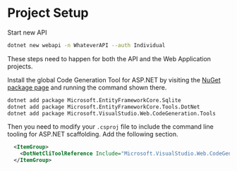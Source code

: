 # Project Setup

Start new API

```sh
dotnet new webapi -n WhateverAPI --auth Individual
```



These steps need to happen for both the API and the Web Application projects.

Install the global Code Generation Tool for ASP.NET by visiting the [NuGet package page](https://www.nuget.org/packages/dotnet-aspnet-codegenerator/) and running the command shown there.

```sh
dotnet add package Microsoft.EntityFrameworkCore.Sqlite
dotnet add package Microsoft.EntityFrameworkCore.Tools.DotNet
dotnet add package Microsoft.VisualStudio.Web.CodeGeneration.Tools
```

Then you need to modify your `.csproj` file to include the command line tooling for ASP.NET scaffolding. Add the following section.

```xml
  <ItemGroup>
    <DotNetCliToolReference Include="Microsoft.VisualStudio.Web.CodeGeneration.Tools" Version="2.0.4" />
  </ItemGroup>
```

